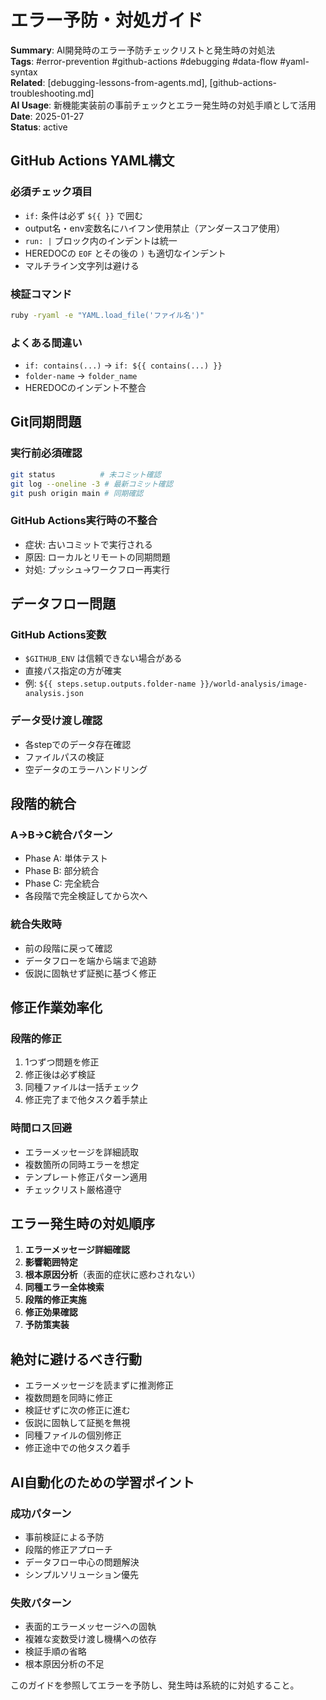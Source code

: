 # エラー予防・対処ガイド

**Summary**: AI開発時のエラー予防チェックリストと発生時の対処法  
**Tags**: #error-prevention #github-actions #debugging #data-flow #yaml-syntax  
**Related**: [debugging-lessons-from-agents.md], [github-actions-troubleshooting.md]  
**AI Usage**: 新機能実装前の事前チェックとエラー発生時の対処手順として活用  
**Date**: 2025-01-27  
**Status**: active

## GitHub Actions YAML構文

### 必須チェック項目
- `if:` 条件は必ず `${{ }}` で囲む
- output名・env変数名にハイフン使用禁止（アンダースコア使用）
- `run: |` ブロック内のインデントは統一
- HEREDOCの `EOF` とその後の `)` も適切なインデント
- マルチライン文字列は避ける

### 検証コマンド
```bash
ruby -ryaml -e "YAML.load_file('ファイル名')"
```

### よくある間違い
- `if: contains(...)` → `if: ${{ contains(...) }}`
- `folder-name` → `folder_name`
- HEREDOCのインデント不整合

## Git同期問題

### 実行前必須確認
```bash
git status          # 未コミット確認
git log --oneline -3 # 最新コミット確認
git push origin main # 同期確認
```

### GitHub Actions実行時の不整合
- 症状: 古いコミットで実行される
- 原因: ローカルとリモートの同期問題
- 対処: プッシュ→ワークフロー再実行

## データフロー問題

### GitHub Actions変数
- `$GITHUB_ENV` は信頼できない場合がある
- 直接パス指定の方が確実
- 例: `${{ steps.setup.outputs.folder-name }}/world-analysis/image-analysis.json`

### データ受け渡し確認
- 各stepでのデータ存在確認
- ファイルパスの検証
- 空データのエラーハンドリング

## 段階的統合

### A→B→C統合パターン
- Phase A: 単体テスト
- Phase B: 部分統合
- Phase C: 完全統合
- 各段階で完全検証してから次へ

### 統合失敗時
- 前の段階に戻って確認
- データフローを端から端まで追跡
- 仮説に固執せず証拠に基づく修正

## 修正作業効率化

### 段階的修正
1. 1つずつ問題を修正
2. 修正後は必ず検証
3. 同種ファイルは一括チェック
4. 修正完了まで他タスク着手禁止

### 時間ロス回避
- エラーメッセージを詳細読取
- 複数箇所の同時エラーを想定
- テンプレート修正パターン適用
- チェックリスト厳格遵守

## エラー発生時の対処順序

1. **エラーメッセージ詳細確認**
2. **影響範囲特定**
3. **根本原因分析**（表面的症状に惑わされない）
4. **同種エラー全体検索**
5. **段階的修正実施**
6. **修正効果確認**
7. **予防策実装**

## 絶対に避けるべき行動

- エラーメッセージを読まずに推測修正
- 複数問題を同時に修正
- 検証せずに次の修正に進む
- 仮説に固執して証拠を無視
- 同種ファイルの個別修正
- 修正途中での他タスク着手

## AI自動化のための学習ポイント

### 成功パターン
- 事前検証による予防
- 段階的修正アプローチ
- データフロー中心の問題解決
- シンプルソリューション優先

### 失敗パターン
- 表面的エラーメッセージへの固執
- 複雑な変数受け渡し機構への依存
- 検証手順の省略
- 根本原因分析の不足

このガイドを参照してエラーを予防し、発生時は系統的に対処すること。